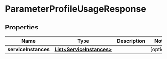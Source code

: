 

# ParameterProfileUsageResponse


## Properties

Name | Type | Description | Notes
------------ | ------------- | ------------- | -------------
**serviceInstances** | [**List&lt;ServiceInstances&gt;**](ServiceInstances.md) |  |  [optional]



